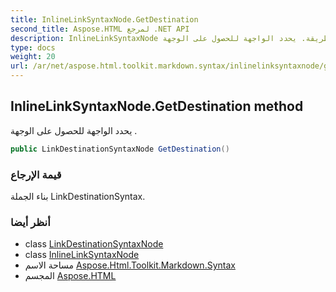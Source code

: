 ```yaml
---
title: InlineLinkSyntaxNode.GetDestination
second_title: Aspose.HTML لمرجع .NET API
description: InlineLinkSyntaxNode طريقة. يحدد الواجهة للحصول على الوجهة .
type: docs
weight: 20
url: /ar/net/aspose.html.toolkit.markdown.syntax/inlinelinksyntaxnode/getdestination/
---
```

## InlineLinkSyntaxNode.GetDestination method

يحدد الواجهة للحصول على الوجهة .

```csharp
public LinkDestinationSyntaxNode GetDestination()
```

### قيمة الإرجاع

بناء الجملة LinkDestinationSyntax.

### أنظر أيضا

* class [LinkDestinationSyntaxNode](../../linkdestinationsyntaxnode/)
* class [InlineLinkSyntaxNode](../)
* مساحة الاسم [Aspose.Html.Toolkit.Markdown.Syntax](../../inlinelinksyntaxnode/)
* المجسم [Aspose.HTML](../../../)


